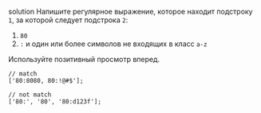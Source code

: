 solution
Напишите регулярное выражение, которое находит подстроку `1`, за которой следует подстрока `2`:

1. `80`
2. `:` и один или более символов не входящих в класс `a-z`

Используйте позитивный просмотр вперед.

```
// match
['80:8080, 80:!@#$'];

// not match
['80:', '80', '80:d123f'];
```
